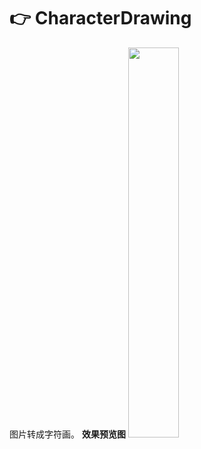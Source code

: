 # 👉 CharacterDrawing
图片转成字符画。
**效果预览图**
<img src = "https://raw.githubusercontent.com/droidXZ/CharacterDrawing/master/screenshoot/screen.gif"  width="40%"/>
